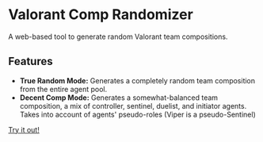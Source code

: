 # Valorant Comp Randomizer

A web-based tool to generate random Valorant team compositions.

## Features

*   **True Random Mode:** Generates a completely random team composition from the entire agent pool.
*   **Decent Comp Mode:** Generates a somewhat-balanced team composition, a mix of controller, sentinel, duelist, and initiator agents. Takes into account of agents' pseudo-roles (Viper is a pseudo-Sentinel)

[Try it out!](https://earthasaurusrex.github.io/Valorant-Comp-Randomizer/)